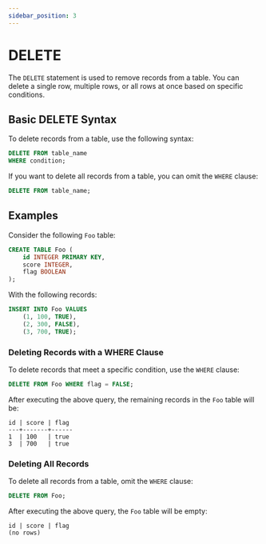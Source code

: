 ```yaml
---
sidebar_position: 3
---
```


# DELETE

The `DELETE` statement is used to remove records from a table. You can delete a single row, multiple rows, or all rows at once based on specific conditions.

## Basic DELETE Syntax

To delete records from a table, use the following syntax:

```sql
DELETE FROM table_name
WHERE condition;
```

If you want to delete all records from a table, you can omit the `WHERE` clause:

```sql
DELETE FROM table_name;
```

## Examples

Consider the following `Foo` table:

```sql
CREATE TABLE Foo (
    id INTEGER PRIMARY KEY,
    score INTEGER,
    flag BOOLEAN
);
```

With the following records:

```sql
INSERT INTO Foo VALUES
    (1, 100, TRUE),
    (2, 300, FALSE),
    (3, 700, TRUE);
```

### Deleting Records with a WHERE Clause

To delete records that meet a specific condition, use the `WHERE` clause:

```sql
DELETE FROM Foo WHERE flag = FALSE;
```

After executing the above query, the remaining records in the `Foo` table will be:

```
id | score | flag
---+-------+------
1  | 100   | true
3  | 700   | true
```

### Deleting All Records

To delete all records from a table, omit the `WHERE` clause:

```sql
DELETE FROM Foo;
```

After executing the above query, the `Foo` table will be empty:

```
id | score | flag
(no rows)
```